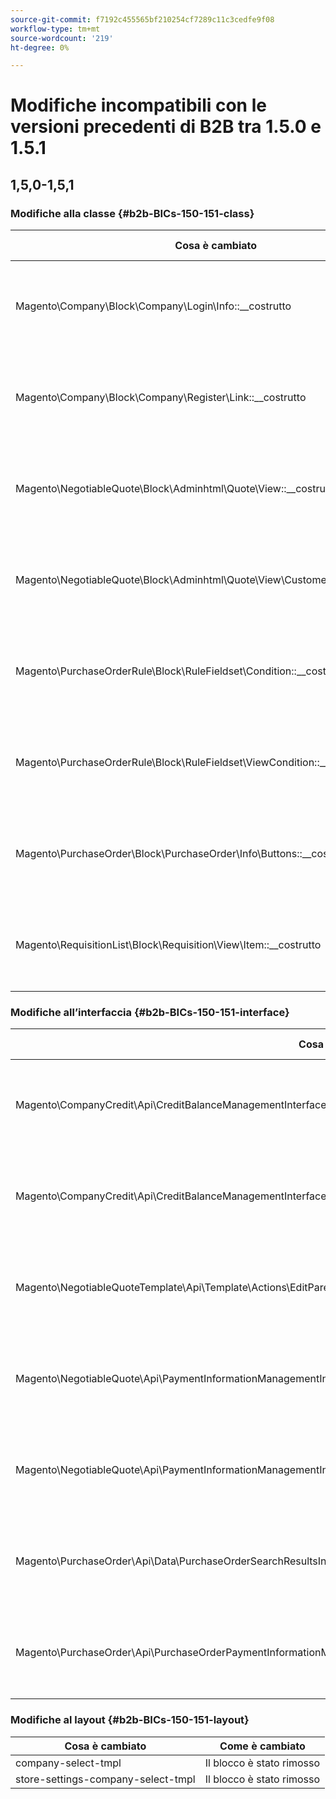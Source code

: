 ```yaml
---
source-git-commit: f7192c455565bf210254cf7289c11c3cedfe9f08
workflow-type: tm+mt
source-wordcount: '219'
ht-degree: 0%

---
```

# Modifiche incompatibili con le versioni precedenti di B2B tra 1.5.0 e 1.5.1

## 1,5,0-1,5,1

### Modifiche alla classe {#b2b-BICs-150-151-class}

| Cosa è cambiato | Come è cambiato |
| --- | --- |
| Magento\Company\Block\Company\Login\Info::\_\_costrutto | [public] La digitazione del parametro del metodo è cambiata. |
| Magento\Company\Block\Company\Register\Link::\_\_costrutto | [public] La digitazione del parametro del metodo è cambiata. |
| Magento\NegotiableQuote\Block\Adminhtml\Quote\View::\_\_costrutto | [public] La digitazione del parametro del metodo è cambiata. |
| Magento\NegotiableQuote\Block\Adminhtml\Quote\View\CustomerGroup::\_\_costrutto | [public] La digitazione del parametro del metodo è cambiata. |
| Magento\PurchaseOrderRule\Block\RuleFieldset\Condition::\_\_costrutto | [public] La digitazione del parametro del metodo è cambiata. |
| Magento\PurchaseOrderRule\Block\RuleFieldset\ViewCondition::\_\_costrutto | [public] La digitazione del parametro del metodo è cambiata. |
| Magento\PurchaseOrder\Block\PurchaseOrder\Info\Buttons::\_\_costrutto | [public] La digitazione del parametro del metodo è cambiata. |
| Magento\RequisitionList\Block\Requisition\View\Item::\_\_costrutto | [public] La digitazione del parametro del metodo è cambiata. |

### Modifiche all’interfaccia {#b2b-BICs-150-151-interface}

| Cosa è cambiato | Come è cambiato |
| --- | --- |
| Magento\CompanyCredit\Api\CreditBalanceManagementInterface::decresce | [public] La digitazione del parametro del metodo è cambiata. |
| Magento\CompanyCredit\Api\CreditBalanceManagementInterface::incremento | [public] La digitazione del parametro del metodo è cambiata. |
| Magento\NegotiableQuoteTemplate\Api\Template\Actions\EditParentQuoteInterface::execute | [public] La digitazione del parametro del metodo è cambiata. |
| Magento\NegotiableQuote\Api\PaymentInformationManagementInterface::savePaymentInformation | [public] La digitazione del parametro del metodo è cambiata. |
| Magento\NegotiableQuote\Api\PaymentInformationManagementInterface::savePaymentInformationAndPlaceOrder | [public] La digitazione del parametro del metodo è cambiata. |
| Magento\PurchaseOrder\Api\Data\PurchaseOrderSearchResultsInterface::setItems | [public] La digitazione del parametro del metodo è cambiata. |
| Magento\PurchaseOrder\Api\PurchaseOrderPaymentInformationManagementInterface::savePaymentInformationAndPlacePurchaseOrder | [public] La digitazione del parametro del metodo è cambiata. |

### Modifiche al layout {#b2b-BICs-150-151-layout}

| Cosa è cambiato | Come è cambiato |
| --- | --- |
| company-select-tmpl | Il blocco è stato rimosso |
| store-settings-company-select-tmpl | Il blocco è stato rimosso |
